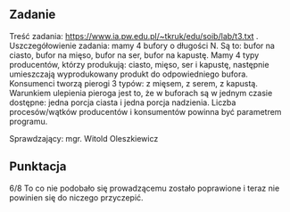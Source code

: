 ## Zadanie
Treść zadania: https://www.ia.pw.edu.pl/~tkruk/edu/soib/lab/t3.txt .
Uszczegółowienie zadania: mamy 4 bufory o długości N. Są to: bufor na ciasto, bufor na mięso, bufor na ser, bufor na kapustę.
Mamy 4 typy producentów, którzy produkują: ciasto, mięso, ser i kapustę, następnie umieszczają wyprodukowany produkt do odpowiedniego bufora.
Konsumenci tworzą pierogi 3 typów: z mięsem, z serem, z kapustą.
Warunkiem ulepienia pieroga jest to, że w buforach są w jednym czasie dostępne: jedna porcja ciasta i jedna porcja nadzienia.
Liczba procesów/wątków producentów i konsumentów powinna być parametrem programu. 

Sprawdzający: mgr. Witold Oleszkiewicz

## Punktacja
6/8
To co nie podobało się prowadzącemu zostało poprawione i teraz nie powinien się do niczego przyczepić.
